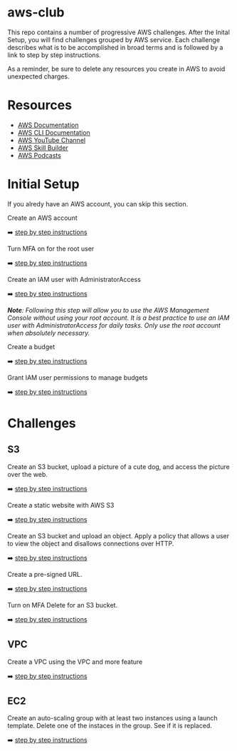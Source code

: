 # aws-club
This repo contains a number of progressive AWS challenges. After the Inital Setup, you will find challenges grouped by AWS service. Each challenge describes what is to be accomplished in broad terms and is followed by a link to step by step instructions.

As a reminder, be sure to delete any resources you create in AWS to avoid unexpected charges. 

# Resources
- [AWS Documentation](https://docs.aws.amazon.com/)
- [AWS CLI Documentation](https://docs.aws.amazon.com/cli/latest/userguide/cli-chap-welcome.html)
- [AWS YouTube Channel](https://www.youtube.com/user/AmazonWebServices)
- [AWS Skill Builder](https://skillbuilder.aws/)
- [AWS Podcasts](https://aws.amazon.com/podcasts/)

# Initial Setup

If you alredy have an AWS account, you can skip this section.

Create an AWS account 

➡️ [step by step instructions](https://docs.aws.amazon.com/accounts/latest/reference/manage-acct-creating.html)

Turn MFA on for the root user

➡️ [step by step instructions](https://docs.aws.amazon.com/accounts/latest/reference/getting-started-step3.html)

Create an IAM user with AdministratorAccess 

➡️ [step by step instructions](setup-create-iam-user-with-administratoraccess.md)

***Note**: Following this step will allow you to use the AWS Management Console without using your root account. It is a best practice to use an IAM user with AdministratorAccess for daily tasks. Only use the root account when absolutely necessary.* 

Create a budget

➡️ [step by step instructions](setup-create-budget.md)

Grant IAM user permissions to manage budgets

➡️ [step by step instructions](setup-grant-iam-user-permissions-to-manage-budgets.md)
    
# Challenges
## S3

Create an S3 bucket, upload a picture of a cute dog, and access the picture over the web.

➡️ [step by step instructions](s3-upload-and-access-a-pic-of-a-cute-dog.md)

Create a static website with AWS S3

➡️ [step by step instructions](s3-create-a-static-website.md)

Create an S3 bucket and upload an object. Apply a policy that allows a user to view the object and disallows connections over HTTP.

➡️ [step by step instructions](s3-create-a-bucket-disallow-http-connections.md)

Create a pre-signed URL.

➡️ [step by step instructions](s3-create-a-pre-signed-url.md)

Turn on MFA Delete for an S3 bucket.

➡️ [step by step instructions](s3-enable-mfa-delete.md)

## VPC

Create a VPC using the VPC and more feature

➡️ [step by step instructions](vpc-create-vpc-using-vpc-and-more.md)

## EC2

Create an auto-scaling group with at least two instances using a launch template. Delete one of the instaces in the group. See if it is replaced.

➡️ [step by step instructions](ec2-create-an-auto-scaling-group.md)